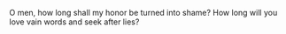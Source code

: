 O men, how long shall my honor be turned into shame? How long will you love vain words and seek after lies?
